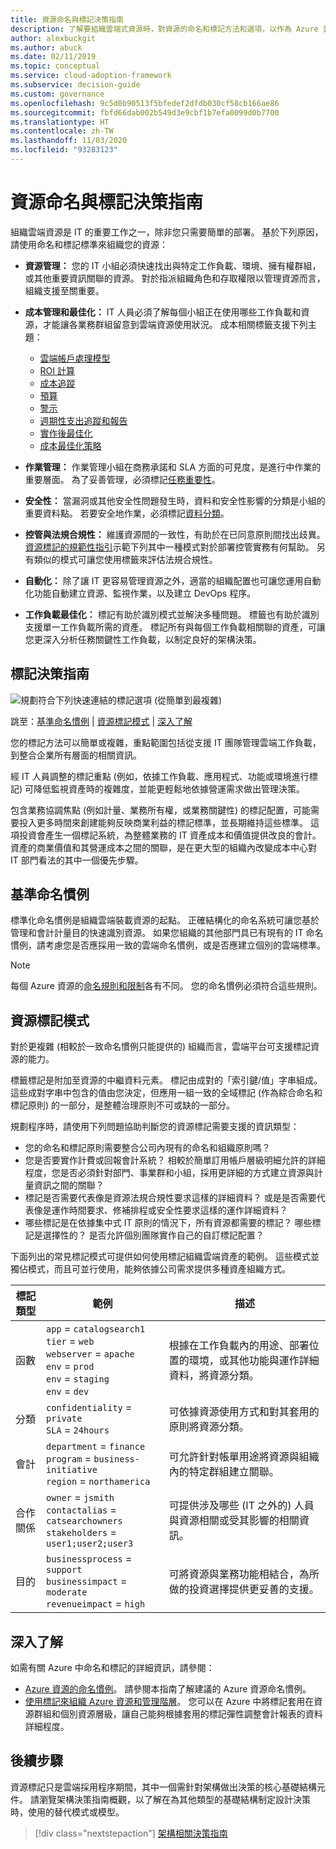 ```yaml
---
title: 資源命名與標記決策指南
description: 了解要組織雲端式資源時，對資源的命名和標記方法和選項，以作為 Azure 雲端採用架構的一部分。
author: alexbuckgit
ms.author: abuck
ms.date: 02/11/2019
ms.topic: conceptual
ms.service: cloud-adoption-framework
ms.subservice: decision-guide
ms.custom: governance
ms.openlocfilehash: 9c5d0b90513f5bfedef2dfdb030cf58cb166ae86
ms.sourcegitcommit: fbfd66dab002b549d3e9cbf1b7efa0099d0b7700
ms.translationtype: HT
ms.contentlocale: zh-TW
ms.lasthandoff: 11/03/2020
ms.locfileid: "93283123"
---
```

# <a name="resource-naming-and-tagging-decision-guide"></a>資源命名與標記決策指南

組織雲端資源是 IT 的重要工作之一，除非您只需要簡單的部署。 基於下列原因，請使用命名和標記標準來組織您的資源：

- **資源管理：** 您的 IT 小組必須快速找出與特定工作負載、環境、擁有權群組，或其他重要資訊關聯的資源。 對於指派組織角色和存取權限以管理資源而言，組織支援至關重要。
- **成本管理和最佳化：** IT 人員必須了解每個小組正在使用哪些工作負載和資源，才能讓各業務群組留意到雲端資源使用狀況。 成本相關標籤支援下列主題：

  - [雲端帳戶處理模型](../../strategy/cloud-accounting.md)
  - [ROI 計算](../../strategy/financial-models.md#return-on-investment)
  - [成本追蹤](../../ready/azure-best-practices/track-costs.md)
  - [預算](/azure/cost-management-billing/costs/tutorial-acm-create-budgets?toc=/azure/cloud-adoption-framework/toc.json&bc=/azure/cloud-adoption-framework/_bread/toc.json)
  - [警示](/azure/cost-management-billing/costs/cost-mgt-alerts-monitor-usage-spending?toc=/azure/cloud-adoption-framework/toc.json&bc=/azure/cloud-adoption-framework/_bread/toc.json)
  - [週期性支出追蹤和報告](../../govern/cost-management/compliance-processes.md)
  - [實作後最佳化](../../govern/cost-management/discipline-improvement.md#operate-and-post-implementation)
  - [成本最佳化策略](../../govern/guides/complex/cost-management-improvement.md#incremental-improvement-of-best-practices)
- **作業管理：** 作業管理小組在商務承諾和 SLA 方面的可見度，是進行中作業的重要層面。 為了妥善管理，必須標記[任務重要性](../../manage/considerations/criticality.md)。
- **安全性：** 當漏洞或其他安全性問題發生時，資料和安全性影響的分類是小組的重要資料點。 若要安全地作業，必須標記[資料分類](../../govern/policy-compliance/data-classification.md)。
- **控管與法規合規性：** 維護資源間的一致性，有助於在已同意原則間找出歧異。 [資源標記的規範性指引](../../govern/guides/complex/prescriptive-guidance.md#resource-tagging)示範下列其中一種模式對於部署控管實務有何幫助。 另有類似的模式可讓您使用標籤來評估法規合規性。
- **自動化：** 除了讓 IT 更容易管理資源之外，適當的組織配置也可讓您運用自動化功能自動建立資源、監視作業，以及建立 DevOps 程序。
- **工作負載最佳化：** 標記有助於識別模式並解決多種問題。 標籤也有助於識別支援單一工作負載所需的資產。 標記所有與每個工作負載相關聯的資產，可讓您更深入分析任務關鍵性工作負載，以制定良好的架構決策。

## <a name="tagging-decision-guide"></a>標記決策指南

![規劃符合下列快速連結的標記選項 (從簡單到最複雜)](../../_images/decision-guides/decision-guide-resource-tagging.png)

跳至：[基準命名慣例](#baseline-naming-conventions) | [資源標記模式](#resource-tagging-patterns) | [深入了解](#learn-more)

您的標記方法可以簡單或複雜，重點範圍包括從支援 IT 團隊管理雲端工作負載，到整合企業所有層面的相關資訊。

經 IT 人員調整的標記重點 (例如，依據工作負載、應用程式、功能或環境進行標記) 可降低監視資產時的複雜度，並能更輕鬆地依據營運需求做出管理決策。

包含業務協調焦點 (例如計量、業務所有權，或業務關鍵性) 的標記配置，可能需要投入更多時間來創建能夠反映商業利益的標記標準，並長期維持這些標準。 這項投資會產生一個標記系統，為整體業務的 IT 資產成本和價值提供改良的會計。 資產的商業價值和其營運成本之間的關聯，是在更大型的組織內改變成本中心對 IT 部門看法的其中一個優先步驟。

## <a name="baseline-naming-conventions"></a>基準命名慣例

標準化命名慣例是組織雲端裝載資源的起點。 正確結構化的命名系統可讓您基於管理和會計計量目的快速識別資源。 如果您組織的其他部門具已有現有的 IT 命名慣例，請考慮您是否應採用一致的雲端命名慣例，或是否應建立個別的雲端標準。

> [!NOTE]
> 每個 Azure 資源的[命名規則和限制](/azure/azure-resource-manager/management/resource-name-rules)各有不同。 您的命名慣例必須符合這些規則。

## <a name="resource-tagging-patterns"></a>資源標記模式

對於更複雜 (相較於一致命名慣例只能提供的) 組織而言，雲端平台可支援標記資源的能力。

標籤標記是附加至資源的中繼資料元素。 標記由成對的「索引鍵/值」字串組成。 這些成對字串中包含的值由您決定，但應用一組一致的全域標記 (作為綜合命名和標記原則) 的一部分，是整體治理原則不可或缺的一部分。

規劃程序時，請使用下列問題協助判斷您的資源標記需要支援的資訊類型：

- 您的命名和標記原則需要整合公司內現有的命名和組織原則嗎？
- 您是否要實作計費或回報會計系統？ 相較於簡單訂用帳戶層級明細允許的詳細程度，您是否必須針對部門、事業群和小組，採用更詳細的方式建立資源與計量資訊之間的關聯？
- 標記是否需要代表像是資源法規合規性要求這樣的詳細資料？ 或是是否需要代表像是運作時間要求、修補排程或安全性要求這樣的運作詳細資料？
- 哪些標記是在依據集中式 IT 原則的情況下，所有資源都需要的標記？ 哪些標記是選擇性的？ 是否允許個別團隊實作自己的自訂標記配置？

下面列出的常見標記模式可提供如何使用標記組織雲端資產的範例。 這些模式並獨佔模式，而且可並行使用，能夠依據公司需求提供多種資產組織方式。

<!-- cSpell:ignore catalogsearch northamerica jsmith contactalias catsearchowners businessprocess businessimpact revenueimpact -->

| 標記類型 | 範例 | 描述 |
|--|--|--|
| 函數 | `app` = `catalogsearch1` <br> `tier` = `web` <br> `webserver` = `apache` <br> `env` = `prod` <br> `env` = `staging` <br> `env` = `dev` | 根據在工作負載內的用途、部署位置的環境，或其他功能與運作詳細資料，將資源分類。 |
| 分類 | `confidentiality` = `private` <br> `SLA` = `24hours` | 可依據資源使用方式和對其套用的原則將資源分類。 |
| 會計 | `department` = `finance` <br> `program` = `business-initiative` <br> `region` = `northamerica` | 可允許針對帳單用途將資源與組織內的特定群組建立關聯。 |
| 合作關係 | `owner` = `jsmith` <br> `contactalias` = `catsearchowners` <br> `stakeholders` = `user1;user2;user3` | 可提供涉及哪些 (IT 之外的) 人員與資源相關或受其影響的相關資訊。 |
| 目的 | `businessprocess` = `support` <br> `businessimpact` = `moderate` <br> `revenueimpact` = `high` | 可將資源與業務功能相結合，為所做的投資選擇提供更妥善的支援。 |

## <a name="learn-more"></a>深入了解

如需有關 Azure 中命名和標記的詳細資訊，請參閱：

- [Azure 資源的命名慣例](../../ready/azure-best-practices/naming-and-tagging.md)。 請參閱本指南了解建議的 Azure 資源命名慣例。
- [使用標記來組織 Azure 資源和管理階層](/azure/azure-resource-manager/management/tag-resources)。 您可以在 Azure 中將標記套用在資源群組和個別資源層級，讓自己能夠根據套用的標記彈性調整會計報表的資料詳細程度。

## <a name="next-steps"></a>後續步驟

資源標記只是雲端採用程序期間，其中一個需針對架構做出決策的核心基礎結構元件。 請瀏覽架構決策指南概觀，以了解在為其他類型的基礎結構制定設計決策時，使用的替代模式或模型。

> [!div class="nextstepaction"]
> [架構相關決策指南](../index.md)
